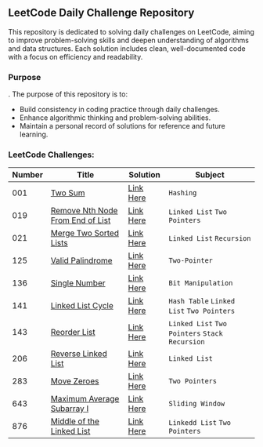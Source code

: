 ## LeetCode Daily Challenge Repository

This repository is dedicated to solving daily challenges on LeetCode, aiming to improve problem-solving skills and
deepen understanding of algorithms and data structures. Each solution includes clean, well-documented code with a focus
on efficiency and readability.

### Purpose

.
The purpose of this repository is to:

- Build consistency in coding practice through daily challenges.
- Enhance algorithmic thinking and problem-solving abilities.
- Maintain a personal record of solutions for reference and future learning.

### LeetCode Challenges:

| Number | Title                                                                                                           | Solution                                                                               | Subject                                          |
|--------|-----------------------------------------------------------------------------------------------------------------|----------------------------------------------------------------------------------------|--------------------------------------------------|
| 001    | [Two Sum](https://leetcode.com/problems/two-sum/)                                                               | [Link Here](l001/src/main/java/br/com/leetcode/Solution.java)                          | `Hashing`                                        |
| 019    | [Remove Nth Node From End of List](https://leetcode.com/problems/remove-nth-node-from-end-of-list/description/) | [Link Here](l019/src/main/java/br/com/leetcode/RemoveNth.java)                         | `Linked List` `Two Pointers`                     |
| 021    | [Merge Two Sorted Lists](https://leee-two-sorted-lists/description/)                                            | [Link Here](l021/src/main/java/br/com/leetcode/MergeList.java)                         | `Linked List` `Recursion`                        |
| 125    | [Valid Palindrome](https://leetcode.com/problems/valid-palindrome/)                                             | [Link Here](l125/src/main/java/br/com/leetcode/ValidPalindrome.java)                   | `Two-Pointer`                                    |
| 136    | [Single Number](https://leetcode.com/problems/single-number/description/)                                       | [Link Here](java/br/com/leetcode/daily/easy/l136/Solution.java)                        | `Bit Manipulation`                               |
| 141    | [Linked List Cycle](https://leetcode.com/problems/linked-list-cycle/)                                           | [Link Here](java/br/com/leetcode/daily/easy/l136/Solution.java)                        | `Hash Table` `Linked List` `Two Pointers`        |
| 143    | [Reorder List](https://leetcode.com/problems/reorder-list/)                                                     | [Link Here](java/br/com/leetcode/daily/easy/l136/Solution.java)                        | `Linked List` `Two Pointers` `Stack` `Recursion` |
| 206    | [Reverse Linked List](https://leetcode.com/problems/reverse-linked-list/description/)                           | [Link Here](leetcodedaily/src/main/java/br/com/leetcode/daily/easy/l260/Solution.java) | `Linked List`                                    |
| 283    | [Move Zeroes](https://leetcode.com/problems/move-zeroes/)                                                       | [Link Here](leetcodedaily/src/main/java/br/com/leetcode/daily/easy/l260/Solution.java) | `Two Pointers`                                   |
| 643    | [Maximum Average Subarray I](https://leetcode.com/problems/maximum-average-subarray-i/)                         | [Link Here](java/br/com/leetcode/daily/easy/l643/Solution.java)                        | `Sliding Window`                                 |
| 876    | [Middle of the Linked List](https://leetcode.com/problems/middle-of-the-linked-list/)                           | [Link Here](l876/src/main/java/br/com/leetcode/MiddleLinkedList.java)                  | `Linkedd List` `Two Pointers`                    |
